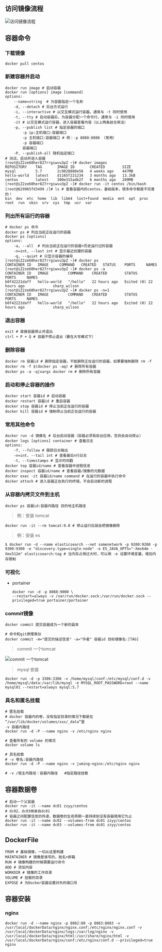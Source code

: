 ## 访问镜像流程
![访问镜像流程](https://note.youdao.com/yws/api/personal/file/357339005EA847C683ED2DC35DD07961?method=download&shareKey=66e35520cad47985745e43ae28efbf8f)

## 容器命令

### 下载镜像

```shell
docker pull centos
```

### 新建容器并启动

```shell
docker run image # 启动容器
docker run [options] image [command]
options:
	--name=string  # 为容器指定一个名称
	-d, --detach # 后台方式运行
	-i, --interactive # 以交互模式运行容器，通常与 -t 同时使用
	-t, --tty # 启动容器后，为容器分配一个命令行，通常与 -i 同时使用
	-it # 以交互模式运行容器，进入容器查看内容（以上两条结合用法）
	-p, --publish list # 指定容器的端口
		-p ip:主机端口:容器端口
		-p 主机端口:容器端口 # 例：-p 8080:8080 （常用）
		-p 容器端口
		容器端口
	-P, --publish-all 随机指定端口
# 测试，启动并进入容器
[root@iZ2ze60her827rrgiwvu3pZ ~]# docker images
REPOSITORY    TAG       IMAGE ID       CREATED        SIZE
mysql         5.7       2c9028880e58   4 weeks ago    447MB
hello-world   latest    d1165f221234   3 months ago   13.3kB
centos        latest    300e315adb2f   6 months ago   209MB
[root@iZ2ze60her827rrgiwvu3pZ ~]# docker run -it centos /bin/bash
[root@629965fd3499 /]# ls # 查看容器内的centos，基础版本，很多命令都是不完善的！
bin  dev  etc  home  lib  lib64  lost+found  media  mnt  opt  proc  root  run  sbin  srv  sys  tmp  usr  var

```



### 列出所有运行的容器

```shell
# docker ps 命令
docker ps # 列出当前正在运行的容器
docker ps [options]	
options:
    -a, --all  # 列出当前正在运行的容器+历史运行过的容器
    -n=int, --last int # 显示最近创建的容器
    -q, --quiet # 只显示容器的编号
[root@iZ2ze60her827rrgiwvu3pZ ~]# docker ps
CONTAINER ID   IMAGE     COMMAND   CREATED   STATUS    PORTS     NAMES
[root@iZ2ze60her827rrgiwvu3pZ ~]# docker ps -a
CONTAINER ID   IMAGE         COMMAND    CREATED        STATUS                    PORTS     NAMES
b0f42221daff   hello-world   "/hello"   22 hours ago   Exited (0) 22 hours ago             sharp_wilson
[root@iZ2ze60her827rrgiwvu3pZ ~]# docker ps -n=1
CONTAINER ID   IMAGE         COMMAND    CREATED        STATUS                    PORTS     NAMES
b0f42221daff   hello-world   "/hello"   22 hours ago   Exited (0) 22 hours ago             sharp_wilson

```



### 退出容器

```shell
exit # 直接容器停止并退出
ctrl + P + Q # 容器不停止退出（要在大写模式下）
```

### 删除容器

```shell
docker rm 容器id # 删除指定容器，不能删除正在运行的容器，如果要强制删除 rm -f
docker rm -f $(docker ps -aq) # 删除所有容器
docker ps -a -q|xargs docker rm # 删除所有容器
```

### 启动和停止容器的操作

```shell
docker start 容器id # 启动容器
docker restart 容器id # 重启容器
docker stop 容器id # 停止当前正在运行的容器
docker kill 容器id # 强制停止当前正在运行的容器
```

### 常用其他命令

```shell
docker run -d 镜像名 # 后台启动容器（容器必须有前台应用，否则会自动停止）
docker logs [options] container # 查看日志
options:
	-f, --follow # 跟踪日志输出
	-n=int, --tail int # 查看最后n行日志
	-t, --timestamps # 显示时间戳
docker top 容器id/name # 查看容器中进程信息
docker inspect 容器id/name # 查看容器/镜像的元数据
docker exec -it 容器id/name command # 在运行的容器中执行命令
docker attach # 进入容器正在执行的终端，不会启动新的进程
```

### 从容器内拷贝文件到主机

```shell
docker ps 容器id:容器内路径 目的地主机路径
```



> 例：安装 tomcat

```shell
docker run -it --rm tomcat:9.0 # 停止运行后就会把镜像删除
```

> 例：安装 es

```shell
$ docker run -d --name elasticsearch --net somenetwork -p 9200:9200 -p 9300:9300 -e "discovery.type=single-node" -e ES_JAVA_OPTS="-Xms64m -Xmx512m" elasticsearch:tag # 当内存占用过大时，可以用 -e 设置环境变量，增加内存限制
```



### 可视化

+ portainer

  ```shell
  docker run -d -p 8088:9000 \
  --restart=always -v /var/run/docker.sock:/var/run/docker.sock --privileged=true portainer/portainer
  ```

### commit镜像

```shell
docker commit 提交容器成为一个新的副本

# 命令和git原理类似
docker commit -m="提交的描述信息" -a="作者" 容器id 目标镜像名:[TAG]
```

> commit 一个tomcat

![commit 一个tomcat](https://note.youdao.com/yws/api/personal/file/165DDF5E7C89419F8DBF9CE1F5D2053A?method=download&shareKey=7b1809dc3eccaf14bb38d478a1128cdb)

> mysql 安装

```shell
docker run -d -p 3306:3306 -v /home/mysql/conf:/etc/mysql/conf.d -v /home/mysql/data:/var/lib/mysql -e MYSQL_ROOT_PASSWORD=root --name mysql01 --restart=always mysql:5.7
```

### 具名和匿名挂载

```shell
# 匿名挂载
# docker 容器内的卷，没有指定目录的情况下都是在 “/var/lib/docker/volumes/xxx/_data”里
-v 容器内路径
docker run -d -P --name nginx -v /etc/nginx nginx

# 查看所有的 volume 的情况
docker volume ls

# 具名挂载
# -v 卷名:容器内路径
docker run -d -P --name nginx -v juming-nginx:/etc/nginx nginx

# -v /宿主内路径：容器内路径   #指定路径挂载
```

## 容器数据卷

```shell
# 启动一个父容器
docker run -it --name dc01 zzyy/centos
# dc02、dc03继承自dc01
# 容器之间配置信息的传递，数据卷的生命周期一直持续到没有容器使用它为止
docker run -it --name dc02 --volumes-from dc01 zzyy/centos
docker run -it --name dc03 --volumes-from dc01 zzyy/centos
```

## DockerFile

```shell
FROM # 基础镜像，一切从这里构建
MAINTAINER # 镜像是谁写的，姓名+邮箱
RUN # 镜像构建的时候需要运行命令
ADD # 添加内容
WORKDIR # 镜像的工作目录
VOLUME # 挂载的目录
EXPOSE # 为Docker容器设置对外的端口号
```



## 容器安装

### nginx

```shell
docker run -d --name nginx -p 8082:80 -p 8083:8083 -v /usr/local/dockerData/nginx/nginx.conf:/etc/nginx/nginx.conf -v /usr/local/dockerData/nginx/logs:/var/log/nginx -v /usr/local/dockerData/nginx/html:/usr/share/nginx/html -v /usr/local/dockerData/nginx/conf:/etc/nginx/conf.d --privileged=true nginx
```

